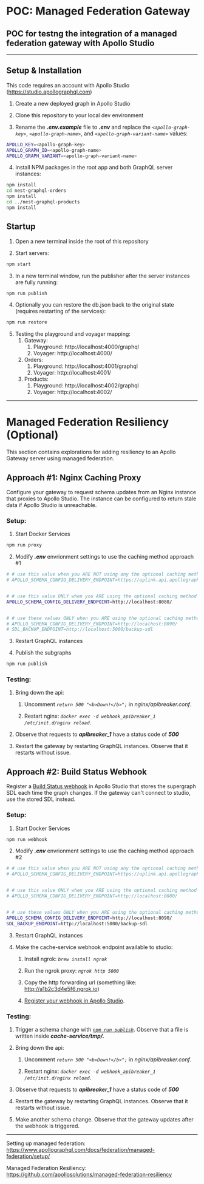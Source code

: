 # POC: Managed Federation Gateway

## POC for testng the integration of a managed federation gateway with Apollo Studio

---

## Setup & Installation

This code requires an account with Apollo Studio (https://studio.apollographql.com)

1. Create a new deployed graph in Apollo Studio

2. Clone this repository to your local dev environment

3. Rename the **_.env.example_** file to **_.env_** and replace the _`<apollo-graph-key>`_,
   _`<apollo-graph-name>`_, and _`<apollo-graph-variant-name>`_ values:

```sh
APOLLO_KEY=<apollo-graph-key>
APOLLO_GRAPH_ID=<apollo-graph-name>
APOLLO_GRAPH_VARIANT=<apollo-graph-variant-name>
```

4. Install NPM packages in the root app and both GraphQL server instances:

```sh
npm install
cd nest-graphql-orders
npm install
cd ../nest-graphql-products
npm install
```

## Startup

1. Open a new terminal inside the root of this repository

2. Start servers:

```sh
npm start
```

3. In a new terminal window, run the publisher after the server instances are fully running:

```sh
npm run publish
```

4. Optionally you can restore the db.json back to the original state (requires restarting of
   the services):

```sh
npm run restore
```

5. Testing the playground and voyager mapping:
    1. Gateway:
        1. Playground: http://localhost:4000/graphql
        2. Voyager: http://localhost:4000/
    2. Orders:
        1. Playground: http://localhost:4001/graphql
        2. Voyager: http://localhost:4001/
    3. Products:
        1. Playground: http://localhost:4002/graphql
        2. Voyager: http://localhost:4002/

---

# Managed Federation Resiliency (Optional)

This section contains explorations for adding resiliency to an Apollo Gateway server using managed
federation.

## Approach #1: Nginx Caching Proxy

Configure your gateway to request schema updates from an Nginx instance that proxies to Apollo Studio.
The instance can be configured to return stale data if Apollo Studio is unreachable.

### Setup:

1. Start Docker Services

```sh
npm run proxy
```

2. Modify **_.env_** envrionment settings to use the caching method approach #1

```sh
# # use this value when you ARE NOT using any the optional caching methods
# APOLLO_SCHEMA_CONFIG_DELIVERY_ENDPOINT=https://uplink.api.apollographql.com/


# # use this value ONLY when you ARE using the optional caching method approach #1 (Approach #1: Nginx Caching Proxy)
APOLLO_SCHEMA_CONFIG_DELIVERY_ENDPOINT=http://localhost:8080/


# # use these values ONLY when you ARE using the optional caching method approach #2  (Approach #2: Build Status Webhook)
# APOLLO_SCHEMA_CONFIG_DELIVERY_ENDPOINT=http://localhost:8090/
# SDL_BACKUP_ENDPOINT=http://localhost:5000/backup-sdl
```

3. Restart GraphQL instances

4. Publish the subgraphs

```sh
npm run publish
```

### Testing:

1. Bring down the api:

    1. Uncomment _`return 500 "<b>Down!</b>";`_ in _nginx/apibreaker.conf_.

    2. Restart nginx: _`docker exec -d webhook_apibreaker_1 /etc/init.d/nginx reload`_.

2. Observe that requests to **_apibreaker_1_** have a status code of **_500_**

3. Restart the gateway by restarting GraphQL instances. Observe that it restarts without issue.

## Approach #2: Build Status Webhook

Register a [Build Status webhook][webhook] in Apollo Studio that stores the
supergraph SDL each time the graph changes. If the gateway can't connect to
studio, use the stored SDL instead.

### Setup:

1. Start Docker Services

```sh
npm run webhook
```

2. Modify **_.env_** envrionment settings to use the caching method approach #2

```sh
# # use this value when you ARE NOT using any the optional caching methods
# APOLLO_SCHEMA_CONFIG_DELIVERY_ENDPOINT=https://uplink.api.apollographql.com/


# # use this value ONLY when you ARE using the optional caching method approach #1 (Approach #1: Nginx Caching Proxy)
# APOLLO_SCHEMA_CONFIG_DELIVERY_ENDPOINT=http://localhost:8080/


# # use these values ONLY when you ARE using the optional caching method approach #2  (Approach #2: Build Status Webhook)
APOLLO_SCHEMA_CONFIG_DELIVERY_ENDPOINT=http://localhost:8090/
SDL_BACKUP_ENDPOINT=http://localhost:5000/backup-sdl
```

3. Restart GraphQL instances

4. Make the cache-service webhook endpoint available to studio:

    1. Install ngrok: _`brew install ngrok`_

    2. Run the ngrok proxy: _`ngrok http 5000`_

    3. Copy the http forwarding url (something like: http://a1b2c3d4e5f6.ngrok.io)

    4. [Register your webhook in Apollo Studio][register].

### Testing:

1. Trigger a schema change with [_`npm run publish`_][publish]. Observe that a file is written
   inside **_cache-service/tmp/._**

2. Bring down the api:

    1. Uncomment _`return 500 "<b>Down!</b>";`_ in _nginx/apibreaker.conf_.

    2. Restart nginx: _`docker exec -d webhook_apibreaker_1 /etc/init.d/nginx reload`_.

3. Observe that requests to **_apibreaker_1_** have a status code of **_500_**

4. Restart the gateway by restarting GraphQL instances. Observe that it restarts without issue.

5. Make another schema change. Observe that the gateway updates after the webhook is triggered.

[register]: https://www.apollographql.com/docs/studio/schema-change-integration/#webhook-format
[publish]: https://www.apollographql.com/docs/rover/subgraphs/#publishing-a-subgraph-schema-to-apollo-studio
[webhook]: https://www.apollographql.com/docs/studio/build-status-notification/

---

Setting up managed federation: https://www.apollographql.com/docs/federation/managed-federation/setup/

Managed Federation Resiliency: https://github.com/apollosolutions/managed-federation-resiliency
